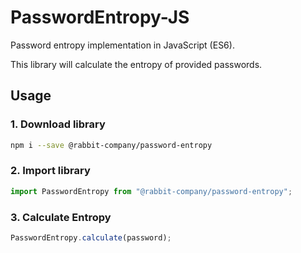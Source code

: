 # PasswordEntropy-JS

Password entropy implementation in JavaScript (ES6).

This library will calculate the entropy of provided passwords.

## Usage

### 1. Download library
```bash
npm i --save @rabbit-company/password-entropy
```

### 2. Import library
```js
import PasswordEntropy from "@rabbit-company/password-entropy";
```

### 3. Calculate Entropy
```js
PasswordEntropy.calculate(password);
```